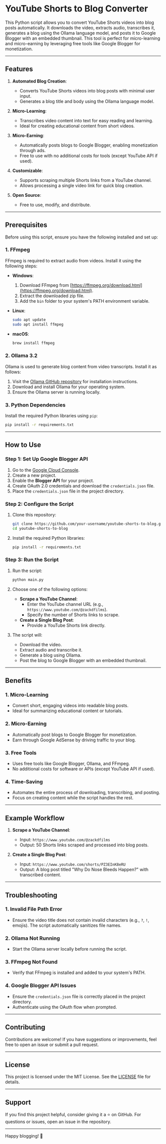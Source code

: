 # YouTube Shorts to Blog Converter

This Python script allows you to convert YouTube Shorts videos into blog posts automatically. It downloads the video, extracts audio, transcribes it, generates a blog using the Ollama language model, and posts it to Google Blogger with an embedded thumbnail. This tool is perfect for micro-learning and micro-earning by leveraging free tools like Google Blogger for monetization.

---

## Features

1. **Automated Blog Creation**:
   - Converts YouTube Shorts videos into blog posts with minimal user input.
   - Generates a blog title and body using the Ollama language model.

2. **Micro-Learning**:
   - Transcribes video content into text for easy reading and learning.
   - Ideal for creating educational content from short videos.

3. **Micro-Earning**:
   - Automatically posts blogs to Google Blogger, enabling monetization through ads.
   - Free to use with no additional costs for tools (except YouTube API if used).

4. **Customizable**:
   - Supports scraping multiple Shorts links from a YouTube channel.
   - Allows processing a single video link for quick blog creation.

5. **Open Source**:
   - Free to use, modify, and distribute.

---

## Prerequisites

Before using this script, ensure you have the following installed and set up:

### 1. **FFmpeg**
FFmpeg is required to extract audio from videos. Install it using the following steps:

- **Windows**:
  1. Download FFmpeg from [https://ffmpeg.org/download.html](https://ffmpeg.org/download.html).
  2. Extract the downloaded zip file.
  3. Add the `bin` folder to your system's PATH environment variable.

- **Linux**:
  ```bash
  sudo apt update
  sudo apt install ffmpeg
  ```

- **macOS**:
  ```bash
  brew install ffmpeg
  ```

### 2. **Ollama 3.2**
Ollama is used to generate blog content from video transcripts. Install it as follows:

1. Visit the [Ollama GitHub repository](https://github.com/ollama/ollama) for installation instructions.
2. Download and install Ollama for your operating system.
3. Ensure the Ollama server is running locally.

### 3. **Python Dependencies**
Install the required Python libraries using `pip`:

```bash
pip install -r requirements.txt
```

---

## How to Use

### Step 1: Set Up Google Blogger API
1. Go to the [Google Cloud Console](https://console.cloud.google.com/).
2. Create a new project.
3. Enable the **Blogger API** for your project.
4. Create OAuth 2.0 credentials and download the `credentials.json` file.
5. Place the `credentials.json` file in the project directory.

### Step 2: Configure the Script
1. Clone this repository:
   ```bash
   git clone https://github.com/your-username/youtube-shorts-to-blog.git
   cd youtube-shorts-to-blog
   ```
2. Install the required Python libraries:
   ```bash
   pip install -r requirements.txt
   ```

### Step 3: Run the Script
1. Run the script:
   ```bash
   python main.py
   ```
2. Choose one of the following options:
   - **Scrape a YouTube Channel**:
     - Enter the YouTube channel URL (e.g., `https://www.youtube.com/@zackdfilms`).
     - Specify the number of Shorts links to scrape.
   - **Create a Single Blog Post**:
     - Provide a YouTube Shorts link directly.

3. The script will:
   - Download the video.
   - Extract audio and transcribe it.
   - Generate a blog using Ollama.
   - Post the blog to Google Blogger with an embedded thumbnail.

---

## Benefits

### 1. **Micro-Learning**
- Convert short, engaging videos into readable blog posts.
- Ideal for summarizing educational content or tutorials.

### 2. **Micro-Earning**
- Automatically post blogs to Google Blogger for monetization.
- Earn through Google AdSense by driving traffic to your blog.

### 3. **Free Tools**
- Uses free tools like Google Blogger, Ollama, and FFmpeg.
- No additional costs for software or APIs (except YouTube API if used).

### 4. **Time-Saving**
- Automates the entire process of downloading, transcribing, and posting.
- Focus on creating content while the script handles the rest.

---

## Example Workflow

1. **Scrape a YouTube Channel**:
   - Input: `https://www.youtube.com/@zackdfilms`
   - Output: 50 Shorts links scraped and processed into blog posts.

2. **Create a Single Blog Post**:
   - Input: `https://www.youtube.com/shorts/PZ3EInK8eRU`
   - Output: A blog post titled "Why Do Nose Bleeds Happen?" with transcribed content.

---

## Troubleshooting

### 1. **Invalid File Path Error**
- Ensure the video title does not contain invalid characters (e.g., `?`, `!`, emojis). The script automatically sanitizes file names.

### 2. **Ollama Not Running**
- Start the Ollama server locally before running the script.

### 3. **FFmpeg Not Found**
- Verify that FFmpeg is installed and added to your system's PATH.

### 4. **Google Blogger API Issues**
- Ensure the `credentials.json` file is correctly placed in the project directory.
- Authenticate using the OAuth flow when prompted.

---

## Contributing

Contributions are welcome! If you have suggestions or improvements, feel free to open an issue or submit a pull request.

---

## License

This project is licensed under the MIT License. See the [LICENSE](LICENSE) file for details.

---

## Support

If you find this project helpful, consider giving it a ⭐ on GitHub. For questions or issues, open an issue in the repository.

---

Happy blogging! 🚀
